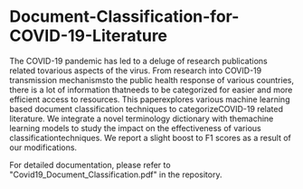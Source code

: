 # Document-Classification-for-COVID-19-Literature

The COVID-19 pandemic has led to a deluge of research publications related tovarious aspects of the virus.  From research into COVID-19 transmission mechanismsto the public health response of various countries, there is a lot of information thatneeds to be categorized for easier and more efficient access to resources.  This paperexplores various machine learning based document classification techniques to categorizeCOVID-19 related literature.  We integrate a novel terminology dictionary with themachine learning models to study the impact on the effectiveness of various classificationtechniques.  We report a slight boost to F1 scores as a result of our modifications.

For detailed documentation, please refer to "Covid19_Document_Classification.pdf" in the repository.

